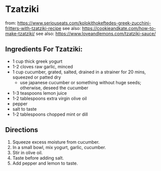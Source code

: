# Tzatziki

from: https://www.seriouseats.com/kolokithokeftedes-greek-zucchini-fritters-with-tzatziki-recipe
see also: https://cookieandkate.com/how-to-make-tzatziki/
see also: https://www.loveandlemons.com/tzatziki-sauce/

## Ingredients For Tzatziki:

* 1 cup thick greek yogurt
* 1-2 cloves raw garlic, minced
* 1 cup cucumber, grated, salted, drained in a strainer for 20 mins, squeezed or patted dry
  * use japanese cucumber or something without huge seeds; otherwise, deseed the cucumber
* 1-3 teaspoons lemon juice
* 1-2 tablespoons extra virgin olive oil
* pepper
* salt to taste
* 1-2 tablespoons chopped mint or dill

## Directions

1. Squeeze excess moisture from cucumber.
2. In a small bowl, mix yogurt, garlic, cucumber.
3. Stir in olive oil.
4. Taste before adding salt.
5. Add pepper and lemon to taste.